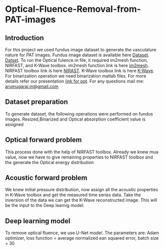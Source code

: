 # Optical-Fluence-Removal-from-PAT-images
## Introduction
For this project we used fundus image dataset to generate the vasculature nature for PAT images.
Fundus image dataset is available here [Dataset](https://www.kaggle.com/linchundan/fundusimage1000).
[Datset](https://www5.cs.fau.de/research/data/fundus-images/).
To run the Optical fulence.m file, it required im2mesh function, NIRFAST, and K-Wave toolbox.
im2mesh function link is here [im2mesh](https://in.mathworks.com/matlabcentral/fileexchange/71772-im2mesh-2d-image-to-triangular-meshes).
NIRFAST toolbox link is here [NIRAST](https://milab.host.dartmouth.edu/nirfast/).
K-Wave toolbox link is here [K-Wave](http://www.k-wave.org/).
For binarization operation we need binarization matlab files.
For more details refer our presentation [link for ppt](https://docs.google.com/presentation/d/11RDKK24GpVCmXNCmAEXCF1me9gWeFw93/edit#slide=id.p1). For any questions mail me: arumugaraj.m@gmail.com
## Dataset preparation
To generate dataset, the following operations were performed on fundus images. Resized,Binarized and Optical absorption coefficient value is assigned
## Optical forward problem
This process done with the help of NIRFAST toolbox. Already we knew mua value, now we have to give remaining properties to NIRFAST toolbox and the generate the Optical energy distribution
## Acoustic forward problem
We knew initial pressure distribution, now assign all the acoustic properties in K-Wave toolbox and get the measured time series data.
Take the inversion of the data we can get the K-Wave reconstructed image. This will be the input to the Deep learnig model.
## Deep learning model
To remove optical fluence, we use U-Net model. The parameters are: Adam optimizer, loss function = average normalized ean squared error, batch size = 30
